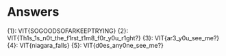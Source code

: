 # Answers
{1}: VIT{SOGOODSOFARKEEPTRYING}
{2}: VIT{Th1s_1s_n0t_the_f1rst_t1m8_f0r_y0u_r1ght?}
{3}: VIT{ar3_y0u_see_me?}
{4}: VIT{niagara_falls}
{5}: VIT{d0es_any0ne_see_me?}

